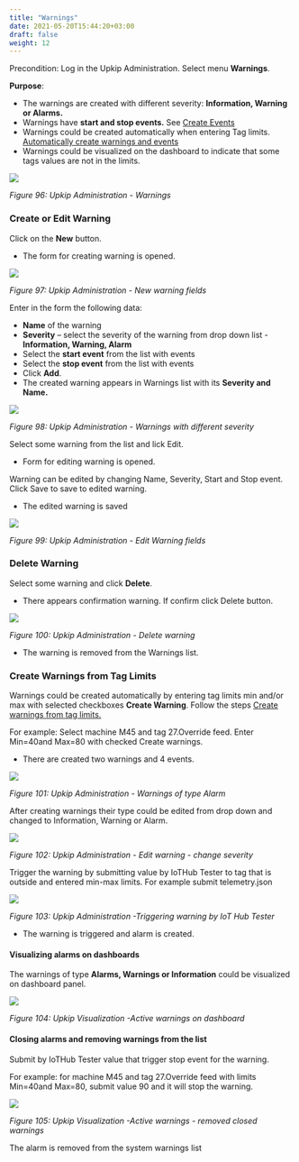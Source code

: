 ```yaml
---
title: "Warnings"
date: 2021-05-20T15:44:20+03:00
draft: false
weight: 12
---
```


Precondition: Log in the Upkip Administration. Select menu **Warnings**. 

**Purpose**:
- The warnings are created with different severity: **Information, Warning or Alarms.** 
- Warnings have **start and stop events.** See [Create Events](/docs/data/events/#create-events-manually)
- Warnings could be created automatically when entering Tag limits.  [Automatically create warnings and events](/docs/data/warnings/#create-warnings-from-tag-limits)
- Warnings could be visualized on the dashboard to indicate that some tags values are not in the limits. 

![](/images/Aspose.Words.c55b6b06-cf77-4ce6-bf35-b1bd3972243e.098.png)

*Figure 96: Upkip Administration - Warnings*


### Create or Edit Warning
Click on the **New** button. 

- The form for creating warning is opened.

![](/images/Aspose.Words.c55b6b06-cf77-4ce6-bf35-b1bd3972243e.099.png)

*Figure 97: Upkip Administration - New warning fields*

Enter in the form the following data:

- **Name** of the warning 
- **Severity** – select the severity of the warning from drop down list - **Information, Warning, Alarm**
- Select the **start event** from the list with events
- Select the **stop event** from the list with events
-  Click **Add**.
- The created warning appears in Warnings list with its **Severity and Name.**

![](/images/Aspose.Words.c55b6b06-cf77-4ce6-bf35-b1bd3972243e.100.png)

*Figure 98: Upkip Administration - Warnings with different severity*

Select some warning from the list and lick Edit.

- Form for editing warning is opened. 

Warning can be edited by changing Name, Severity, Start and Stop event. Click Save to save to edited warning.

- The edited warning is saved

![](/images/Aspose.Words.c55b6b06-cf77-4ce6-bf35-b1bd3972243e.101.png)

*Figure 99: Upkip Administration - Edit Warning fields*

### Delete Warning
Select some warning and click **Delete**.

- There appears confirmation warning. If confirm click Delete button.

![](/images/Aspose.Words.c55b6b06-cf77-4ce6-bf35-b1bd3972243e.102.png)

*Figure 100: Upkip Administration - Delete warning*

- The warning is removed from the Warnings list.

### Create Warnings from Tag Limits
Warnings could be created automatically by entering tag limits min and/or max with selected checkboxes **Create Warning**. Follow the steps [Create warnings from tag limits.](/docs/data/events/#create-events-and-warnings-from-tag-limits)

For example: Select machine M45 and tag 27.Override feed. Enter Min=40and Max=80 with checked Create warnings.

- There are created two warnings and 4 events. 

![](/images/Aspose.Words.c55b6b06-cf77-4ce6-bf35-b1bd3972243e.103.png)

*Figure 101: Upkip Administration - Warnings of type Alarm*

After creating warnings their type could be edited from drop down and changed to Information, Warning or Alarm.

![](/images/Aspose.Words.c55b6b06-cf77-4ce6-bf35-b1bd3972243e.104.png)

*Figure 102: Upkip Administration - Edit warning - change severity*

Trigger the warning by submitting value by IoTHub Tester to tag that is outside and entered min-max limits. For example submit telemetry.json

![](/images/Aspose.Words.c55b6b06-cf77-4ce6-bf35-b1bd3972243e.105.png)

*Figure 103: Upkip Administration -Triggering warning by IoT Hub Tester*

- The warning is triggered and alarm is created.

#### **Visualizing alarms on dashboards**
The warnings of type **Alarms, Warnings or Information** could be visualized on dashboard panel.

![](/images/Aspose.Words.c55b6b06-cf77-4ce6-bf35-b1bd3972243e.106.png)

*Figure 104: Upkip Visualization -Active warnings on dashboard*

#### **Closing alarms and removing warnings from the list**
Submit by IoTHub Tester value that trigger stop event for the warning. 

For example: for machine M45 and tag 27.Override feed with limits Min=40and Max=80, submit value 90 and it will stop the warning. 

![](/images/Aspose.Words.c55b6b06-cf77-4ce6-bf35-b1bd3972243e.107.png)

*Figure 105: Upkip Visualization -Active warnings - removed closed warnings*

The alarm is removed from the system warnings list

